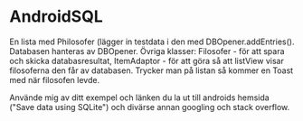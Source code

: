 # AndroidSQL

En lista med Philosofer (lägger in testdata i den med DBOpener.addEntries(). Databasen hanteras
av DBOpener. Övriga klasser: Filosofer - för att spara och skicka databasresultat, ItemAdaptor -
för att göra så att listView visar filosoferna den får av databasen. Trycker man på listan så 
kommer en Toast med när filosofen levde.

Använde mig av ditt exempel och länken du la ut till androids hemsida ("Save data using SQLite")
och divärse annan googling och stack overflow.
